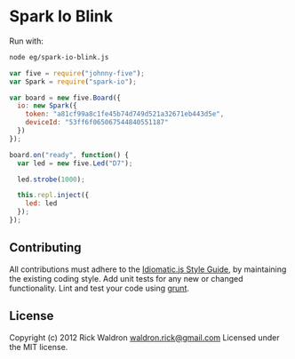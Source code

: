 # Spark Io Blink

Run with:
```bash
node eg/spark-io-blink.js
```


```javascript
var five = require("johnny-five");
var Spark = require("spark-io");

var board = new five.Board({
  io: new Spark({
    token: "a81cf99a8c1fe45b74d749d521a32671eb443d5e",
    deviceId: "53ff6f065067544840551187"
  })
});

board.on("ready", function() {
  var led = new five.Led("D7");

  led.strobe(1000);

  this.repl.inject({
    led: led
  });
});

```













## Contributing
All contributions must adhere to the [Idiomatic.js Style Guide](https://github.com/rwldrn/idiomatic.js),
by maintaining the existing coding style. Add unit tests for any new or changed functionality. Lint and test your code using [grunt](https://github.com/cowboy/grunt).

## License
Copyright (c) 2012 Rick Waldron <waldron.rick@gmail.com>
Licensed under the MIT license.
